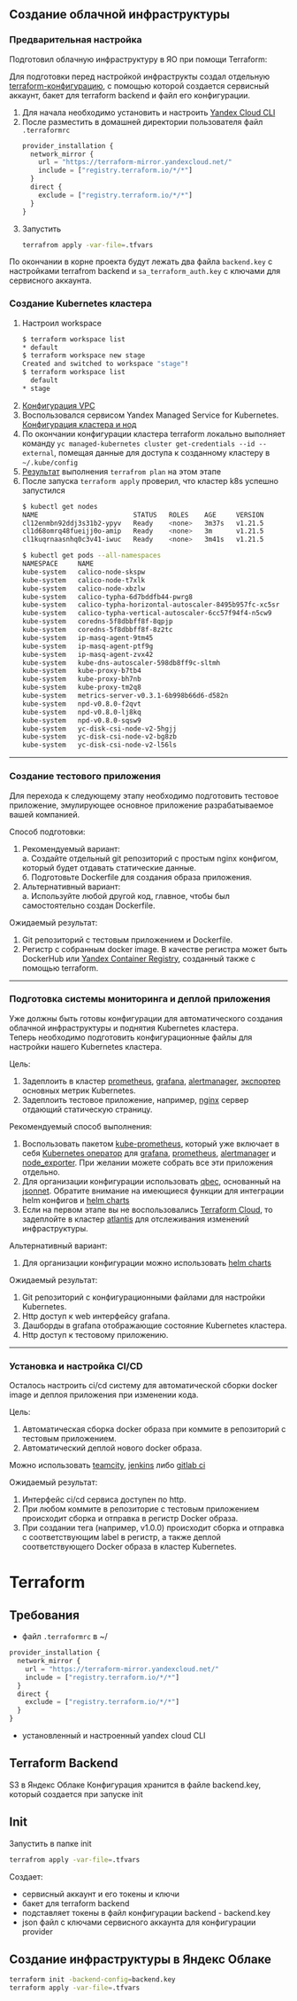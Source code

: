 ## Создание облачной инфраструктуры

### Предварительная настройка
Подготовил облачную инфраструктуру в ЯО при помощи Terraform:

Для подготовки перед настройкой инфраструкты создал отдельную [terraform-конфигурацию](./init), с помощью которой создается сервисный аккаунт, бакет для terraform backend и файл его конфигурации.
1. Для начала необходимо установить и настроить [Yandex Cloud CLI](https://cloud.yandex.ru/docs/cli/quickstart)
2. После разместить в домашней директории пользователя файл `.terraformrc`
    ```js
    provider_installation {
      network_mirror {
        url = "https://terraform-mirror.yandexcloud.net/"
        include = ["registry.terraform.io/*/*"]
      }
      direct {
        exclude = ["registry.terraform.io/*/*"]
      }
    }
    ```
3. Запустить 
    ```sh
    terrafrom apply -var-file=.tfvars
    ```
По окончании в корне проекта будут лежать два файла `backend.key` с настройками terrafrom backend и `sa_terraform_auth.key`  с ключами для сервисного аккаунта.  

### Создание Kubernetes кластера

1. Настроил workspace
    ```sh
    $ terraform workspace list
    * default
    $ terraform workspace new stage
    Created and switched to workspace "stage"!
    $ terraform workspace list
      default
    * stage
    ```
3. [Конфигурация VPC](vpc.tf)
2. Воспользовался сервисом Yandex Managed Service for Kubernetes.  
[Конфигурация кластера и нод](cluster.tf)      
3. По окончании конфигурации кластера terraform локально выполняет команду `yc managed-kubernetes cluster get-credentials --id --external`, помещая данные для доступа к созданному кластеру в `~/.kube/config`
4. [Результат](files/tf_plan1.md) выполнения `terrafrom plan` на этом этапе
5. После запуска `terraform apply` проверил, что кластер k8s успешно запустился
    ```sh
    $ kubectl get nodes
    NAME                        STATUS   ROLES    AGE     VERSION
    cl12enmbn92ddj3s31b2-ypyv   Ready    <none>   3m37s   v1.21.5
    cl1d68omrq48fueijj0o-amip   Ready    <none>   3m      v1.21.5
    cl1kuqrnaasnhq0c3v41-iwuc   Ready    <none>   3m41s   v1.21.5

    $ kubectl get pods --all-namespaces
    NAMESPACE     NAME                                                  READY   STATUS    RESTARTS   AGE
    kube-system   calico-node-skspw                                     1/1     Running   0          5m19s
    kube-system   calico-node-t7xlk                                     1/1     Running   0          4m39s
    kube-system   calico-node-xbzlw                                     1/1     Running   0          5m16s
    kube-system   calico-typha-6d7bddfb44-pwrg8                         1/1     Running   0          4m5s
    kube-system   calico-typha-horizontal-autoscaler-8495b957fc-xc5sr   1/1     Running   0          8m31s
    kube-system   calico-typha-vertical-autoscaler-6cc57f94f4-n5cw9     1/1     Running   3          8m31s
    kube-system   coredns-5f8dbbff8f-8qpjp                              1/1     Running   0          4m52s
    kube-system   coredns-5f8dbbff8f-8z2tc                              1/1     Running   0          8m29s
    kube-system   ip-masq-agent-9tm45                                   1/1     Running   0          5m19s
    kube-system   ip-masq-agent-ptf9g                                   1/1     Running   0          5m15s
    kube-system   ip-masq-agent-zvx42                                   1/1     Running   0          4m39s
    kube-system   kube-dns-autoscaler-598db8ff9c-sltmh                  1/1     Running   0          8m18s
    kube-system   kube-proxy-b7tb4                                      1/1     Running   0          4m39s
    kube-system   kube-proxy-bh7nb                                      1/1     Running   0          5m15s
    kube-system   kube-proxy-tm2q8                                      1/1     Running   0          5m19s
    kube-system   metrics-server-v0.3.1-6b998b66d6-d582n                2/2     Running   0          4m52s
    kube-system   npd-v0.8.0-f2qvt                                      1/1     Running   0          4m39s
    kube-system   npd-v0.8.0-lj8kq                                      1/1     Running   0          5m19s
    kube-system   npd-v0.8.0-sqsw9                                      1/1     Running   0          5m15s
    kube-system   yc-disk-csi-node-v2-5hgjj                             6/6     Running   0          5m19s
    kube-system   yc-disk-csi-node-v2-bg8zb                             6/6     Running   0          5m16s
    kube-system   yc-disk-csi-node-v2-l56ls                             6/6     Running   0          4m39s
    ``` 

---
### Создание тестового приложения

Для перехода к следующему этапу необходимо подготовить тестовое приложение, эмулирующее основное приложение разрабатываемое вашей компанией.

Способ подготовки:

1. Рекомендуемый вариант:  
   а. Создайте отдельный git репозиторий с простым nginx конфигом, который будет отдавать статические данные.  
   б. Подготовьте Dockerfile для создания образа приложения.  
2. Альтернативный вариант:  
   а. Используйте любой другой код, главное, чтобы был самостоятельно создан Dockerfile.

Ожидаемый результат:

1. Git репозиторий с тестовым приложением и Dockerfile.
2. Регистр с собранным docker image. В качестве регистра может быть DockerHub или [Yandex Container Registry](https://cloud.yandex.ru/services/container-registry), созданный также с помощью terraform.

---
### Подготовка cистемы мониторинга и деплой приложения

Уже должны быть готовы конфигурации для автоматического создания облачной инфраструктуры и поднятия Kubernetes кластера.  
Теперь необходимо подготовить конфигурационные файлы для настройки нашего Kubernetes кластера.

Цель:
1. Задеплоить в кластер [prometheus](https://prometheus.io/), [grafana](https://grafana.com/), [alertmanager](https://github.com/prometheus/alertmanager), [экспортер](https://github.com/prometheus/node_exporter) основных метрик Kubernetes.
2. Задеплоить тестовое приложение, например, [nginx](https://www.nginx.com/) сервер отдающий статическую страницу.

Рекомендуемый способ выполнения:
1. Воспользовать пакетом [kube-prometheus](https://github.com/prometheus-operator/kube-prometheus), который уже включает в себя [Kubernetes оператор](https://operatorhub.io/) для [grafana](https://grafana.com/), [prometheus](https://prometheus.io/), [alertmanager](https://github.com/prometheus/alertmanager) и [node_exporter](https://github.com/prometheus/node_exporter). При желании можете собрать все эти приложения отдельно.
2. Для организации конфигурации использовать [qbec](https://qbec.io/), основанный на [jsonnet](https://jsonnet.org/). Обратите внимание на имеющиеся функции для интеграции helm конфигов и [helm charts](https://helm.sh/)
3. Если на первом этапе вы не воспользовались [Terraform Cloud](https://app.terraform.io/), то задеплойте в кластер [atlantis](https://www.runatlantis.io/) для отслеживания изменений инфраструктуры.

Альтернативный вариант:
1. Для организации конфигурации можно использовать [helm charts](https://helm.sh/)

Ожидаемый результат:
1. Git репозиторий с конфигурационными файлами для настройки Kubernetes.
2. Http доступ к web интерфейсу grafana.
3. Дашборды в grafana отображающие состояние Kubernetes кластера.
4. Http доступ к тестовому приложению.

---
### Установка и настройка CI/CD

Осталось настроить ci/cd систему для автоматической сборки docker image и деплоя приложения при изменении кода.

Цель:

1. Автоматическая сборка docker образа при коммите в репозиторий с тестовым приложением.
2. Автоматический деплой нового docker образа.

Можно использовать [teamcity](https://www.jetbrains.com/ru-ru/teamcity/), [jenkins](https://www.jenkins.io/) либо [gitlab ci](https://about.gitlab.com/stages-devops-lifecycle/continuous-integration/)

Ожидаемый результат:

1. Интерфейс ci/cd сервиса доступен по http.
2. При любом коммите в репозиторие с тестовым приложением происходит сборка и отправка в регистр Docker образа.
3. При создании тега (например, v1.0.0) происходит сборка и отправка с соответствующим label в регистр, а также деплой соответствующего Docker образа в кластер Kubernetes.




# Terraform

## Требования
- файл `.terraformrc` в ~/
```js
provider_installation {
  network_mirror {
    url = "https://terraform-mirror.yandexcloud.net/"
    include = ["registry.terraform.io/*/*"]
  }
  direct {
    exclude = ["registry.terraform.io/*/*"]
  }
}
```
- установленный и настроенный yandex cloud CLI

## Terraform Backend
S3 в Яндекс Облаке
Конфигурация хранится в файле backend.key, который создается при запуске init

## Init

Запустить в папке init 
```sh
terrafrom apply -var-file=.tfvars
```
Создает: 
- сервисный аккаунт и его токены и ключи
- бакет для terraform backend
- подставляет токены в файл конфигурации backend - backend.key
- json файл с ключами сервисного аккаунта для конфигурации provider

## Создание инфраструктуры в Яндекс Облаке
```sh
terraform init -backend-config=backend.key
terraform apply -var-file=.tfvars
```